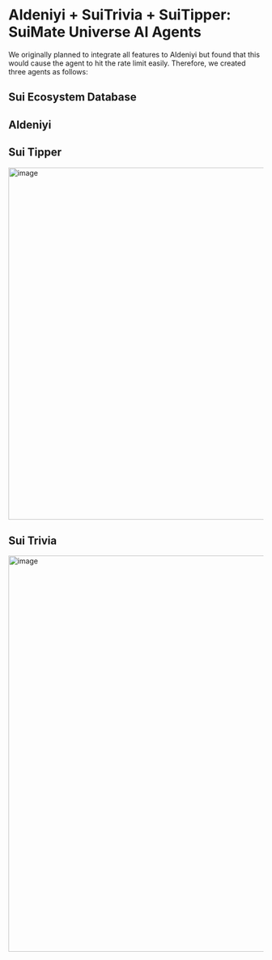 # AIdeniyi + SuiTrivia + SuiTipper: SuiMate Universe AI Agents

We originally planned to integrate all features to AIdeniyi but found that this would cause the agent to hit the rate limit easily. Therefore, we created three agents as follows:


## Sui Ecosystem Database



## AIdeniyi

## Sui Tipper

<img width="696" alt="image" src="https://github.com/user-attachments/assets/24bb8758-738d-4786-9b8a-6fd7224cd024" />


## Sui Trivia

<img width="783" alt="image" src="https://github.com/user-attachments/assets/2b293712-daf6-4f7f-914e-fd5d97215347" />
